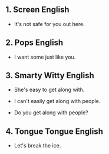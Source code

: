## 1. Screen English

- It's not safe for you out here.

## 2. Pops English

- I want some just like you.

## 3. Smarty Witty English

- She's easy to get along with.

- I can't easily get along with people.

- Do you get along with people?

## 4. Tongue Tongue English

- Let's break the ice.